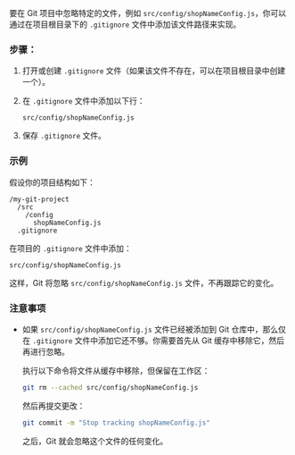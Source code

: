 要在 Git 项目中忽略特定的文件，例如 `src/config/shopNameConfig.js`，你可以通过在项目根目录下的 `.gitignore` 文件中添加该文件路径来实现。

### 步骤：
1. 打开或创建 `.gitignore` 文件（如果该文件不存在，可以在项目根目录中创建一个）。

2. 在 `.gitignore` 文件中添加以下行：

   ```
   src/config/shopNameConfig.js
   ```

3. 保存 `.gitignore` 文件。

### 示例
假设你的项目结构如下：

```
/my-git-project
  /src
    /config
      shopNameConfig.js
  .gitignore
```

在项目的 `.gitignore` 文件中添加：

```
src/config/shopNameConfig.js
```

这样，Git 将忽略 `src/config/shopNameConfig.js` 文件，不再跟踪它的变化。

### 注意事项
- 如果 `src/config/shopNameConfig.js` 文件已经被添加到 Git 仓库中，那么仅在 `.gitignore` 文件中添加它还不够。你需要首先从 Git 缓存中移除它，然后再进行忽略。

  执行以下命令将文件从缓存中移除，但保留在工作区：

  ```bash
  git rm --cached src/config/shopNameConfig.js
  ```

  然后再提交更改：

  ```bash
  git commit -m "Stop tracking shopNameConfig.js"
  ```

  之后，Git 就会忽略这个文件的任何变化。